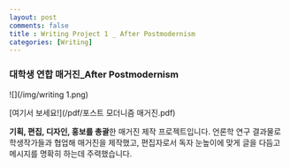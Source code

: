 ```yaml
---
layout: post
comments: false
title : Writing Project 1 _ After Postmodernism
categories: [Writing]
---
```


### 대학생 연합 매거진_After Postmodernism

![](/img/writing 1.png)

[여기서 보세요!](/pdf/포스트 모더니즘 매거진.pdf)

**기획, 편집, 디자인, 홍보를 총괄**한 매거진 제작 프로젝트입니다.
언론학 연구 결과물로 학생작가들과 협업해 매거진을 제작했고, 편집자로서 독자 눈높이에 맞게 글을 다듬고 메시지를 명확히 하는데 주력했습니다.
